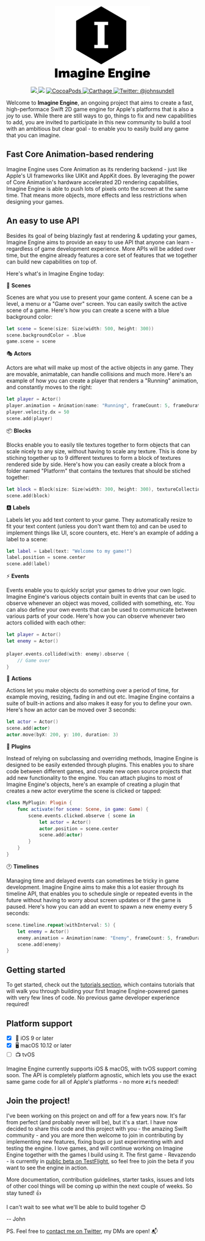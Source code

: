 <p align="center">
    <img src="Logo.png" width="250" max-width="50%" alt="Imagine Engine" />
</p>

<p align="center">
    <a href="https://dashboard.buddybuild.com/apps/59e21f30b84107000143844a/build/latest?branch=master">
        <img src="https://dashboard.buddybuild.com/api/statusImage?appID=59e21f30b84107000143844a&branch=master&build=latest" />
    </a>
    <img src="https://img.shields.io/badge/Swift-4.0-orange.svg" />
    <a href="https://cocoapods.org/pods/ImagineEngine">
        <img src="https://img.shields.io/cocoapods/v/ImagineEngine.svg" alt="CocoaPods" />
    </a>
    <a href="https://github.com/Carthage/Carthage">
        <img src="https://img.shields.io/badge/carthage-compatible-4BC51D.svg?style=flat" alt="Carthage" />
    </a>
    <a href="https://twitter.com/johnsundell">
        <img src="https://img.shields.io/badge/contact-@johnsundell-blue.svg?style=flat" alt="Twitter: @johnsundell" />
    </a>
</p>

Welcome to **Imagine Engine**, an ongoing project that aims to create a fast, high-performace Swift 2D game engine for Apple's platforms that is also a joy to use. While there are still ways to go, things to fix and new capabilities to add, you are invited to participate in this new community to build a tool with an ambitious but clear goal - to enable you to easily build any game that you can imagine.

## Fast Core Animation-based rendering

Imagine Engine uses Core Animation as its rendering backend - just like Apple's UI frameworks like UIKit and AppKit does. By leveraging the power of Core Animation's hardware accelerated 2D rendering capabilities, Imagine Engine is able to push lots of pixels onto the screen at the same time. That means more objects, more effects and less restrictions when designing your games.

## An easy to use API

Besides its goal of being blazingly fast at rendering & updating your games, Imagine Engine aims to provide an easy to use API that anyone can learn - regardless of game development experience. More APIs will be added over time, but the engine already features a core set of features that we together can build new capabilities on top of.

Here's what's in Imagine Engine today:

🌃 **Scenes**

Scenes are what you use to present your game content. A scene can be a level, a menu or a "Game over" screen. You can easily switch the active scene of a game. Here's how you can create a scene with a blue background color:

```swift
let scene = Scene(size: Size(width: 500, height: 300))
scene.backgroundColor = .blue
game.scene = scene
```

🎭 **Actors**

Actors are what will make up most of the active objects in any game. They are movable, animatable, can handle collisions and much more. Here's an example of how you can create a player that renders a "Running" animation, and constantly moves to the right:

```swift
let player = Actor()
player.animation = Animation(name: "Running", frameCount: 5, frameDuration: 0.15)
player.velocity.dx = 50
scene.add(player)
```

📦 **Blocks**

Blocks enable you to easily tile textures together to form objects that can scale nicely to any size, without having to scale any texture. This is done by stiching together up to 9 different textures to form a block of textures rendered side by side. Here's how you can easily create a block from a folder named "Platform" that contains the textures that should be stiched together:

```swift
let block = Block(size: Size(width: 300, height: 300), textureCollectionName: "Platform")
scene.add(block)
```

🅰️ **Labels**

Labels let you add text content to your game. They automatically resize to fit your text content (unless you don't want them to) and can be used to implement things like UI, score counters, etc. Here's an example of adding a label to a scene:

```swift
let label = Label(text: "Welcome to my game!")
label.position = scene.center
scene.add(label)
```

⚡️ **Events**

Events enable you to quickly script your games to drive your own logic. Imagine Engine's various objects contain built in events that can be used to observe whenever an object was moved, collided with something, etc. You can also define your own events that can be used to communicate between various parts of your code. Here's how you can observe whenever two actors collided with each other:

```swift
let player = Actor()
let enemy = Actor()

player.events.collided(with: enemy).observe {
    // Game over
}
```

🏃 **Actions**

Actions let you make objects do something over a period of time, for example moving, resizing, fading in and out etc. Imagine Engine contains a suite of built-in actions and also makes it easy for you to define your own. Here's how an actor can be moved over 3 seconds:

```swift
let actor = Actor()
scene.add(actor)
actor.move(byX: 200, y: 100, duration: 3)
```

🔌 **Plugins**

Instead of relying on subclassing and overriding methods, Imagine Engine is designed to be easily extended through plugins. This enables you to share code between different games, and create new open source projects that add new functionality to the engine. You can attach plugins to most of Imagine Engine's objects, here's an example of creating a plugin that creates a new actor everytime the scene is clicked or tapped:

```swift
class MyPlugin: Plugin {
    func activate(for scene: Scene, in game: Game) {
        scene.events.clicked.observe { scene in
            let actor = Actor()
            actor.position = scene.center
            scene.add(actor)
        }
    }
}
```

🕐 **Timelines**

Managing time and delayed events can sometimes be tricky in game development. Imagine Engine aims to make this a lot easier through its timeline API, that enables you to schedule single or repeated events in the future without having to worry about screen updates or if the game is paused. Here's how you can add an event to spawn a new enemy every 5 seconds:

```swift
scene.timeline.repeat(withInterval: 5) {
    let enemy = Actor()
    enemy.animation = Animation(name: "Enemy", frameCount: 5, frameDuration: 0.15)
    scene.add(enemy)
}
```

## Getting started

To get started, check out the [tutorials section](https://github.com/JohnSundell/ImagineEngine/tree/master/Documentation/Tutorials), which contains tutorials that will walk you through building your first Imagine Engine-powered games with very few lines of code. No previous game developer experience required!

## Platform support

- [X] 📱 iOS 9 or later
- [X] 🖥 macOS 10.12 or later
- [ ] 📺 tvOS

Imagine Engine currently supports iOS & macOS, with tvOS support coming soon. The API is completely platform agnostic, which lets you use the exact same game code for all of Apple's platforms - no more `#if`s needed!

## Join the project!

I've been working on this project on and off for a few years now. It's far from perfect (and probably never will be), but it's a start. I have now decided to share this code and this project with you - the amazing Swift community - and you are more then welcome to join in contributing by implementing new features, fixing bugs or just experimenting with and testing the engine. I love games, and will continue working on Imagine Engine together with the games I build using it. The first game - Revazendo - is currently in [public beta on TestFlight](http://www.revazendo.com), so feel free to join the beta if you want to see the engine in action.

More documentation, contribution guidelines, starter tasks, issues and lots of other cool things will be coming up within the next couple of weeks. So stay tuned! 👍

I can't wait to see what we'll be able to build togeher 😊

-- John

PS. Feel free to [contact me on Twitter](https://twitter.com/johnsundell), my DMs are open! 📬
